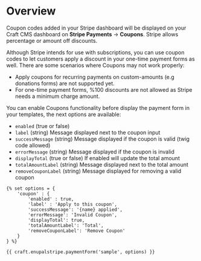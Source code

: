 # Overview

Coupon codes added in your Stripe dashboard will be displayed on your Craft CMS dashboard on **Stripe Payments** → **Coupons**. Stripe allows percentage or amount off discounts.

Although Stripe intends for use with subscriptions, you can use coupon codes to let customers apply a discount in your one-time payment forms as well. There are some scenarios where Coupons may not work properly:

*   Apply coupons for recurring payments on custom-amounts (e.g donations forms) are not supported yet.
*   For one-time payment forms, %100 discounts are not allowed as Stripe needs a minimum charge amount.

You can enable Coupons functionality before display the payment form in your templates, the next options are available:

*   `enabled` (true or false)
*   `label` (string) Message displayed next to the coupon input
*   `successMessage` (string) Message displayed if the coupon is valid (twig code allowed)
*   `errorMessage` (string) Message displayed if the coupon is invalid
*   `displayTotal` (true or false) If enabled will update the total amount
*   `totalAmountLabel` (string) Message displayed next to the total amount
*   `removeCouponLabel` (string) Message displayed for removing a valid coupon

```twig
{% set options = {
    'coupon' : {
        'enabled' : true,
        'label' : 'Apply to this coupon',
        'successMessage': '{name} applied',
        'errorMessage': 'Invalid Coupon',
        'displayTotal': true,
        'totalAmountLabel': 'Total',
        'removeCouponLabel': 'Remove Coupon'
    }
} %}

{{ craft.enupalstripe.paymentForm('sample', options) }}
```